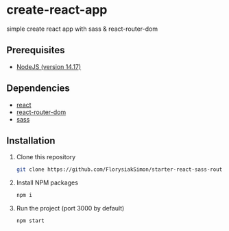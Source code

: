# create-react-app

simple create react app with sass & react-router-dom

## Prerequisites

- [NodeJS (version 14.17)](https://nodejs.org/en/)

## Dependencies

- [react](https://reactjs.org/)
- [react-router-dom](https://reactrouter.com/web/guides/quick-start)
- [sass](https://sass-lang.com/)

## Installation

1. Clone this repository
   ```sh
   git clone https://github.com/FlorysiakSimon/starter-react-sass-router
   ```
2. Install NPM packages
   ```sh
   npm i
   ```
3. Run the project (port 3000 by default)
   ```sh
   npm start
   ```
